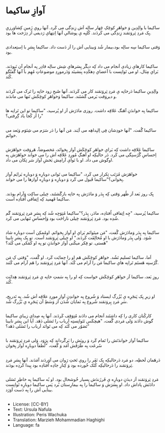 # آوازِ ساکیما

##
ساکیما با والِدِین وَ خواهَرِ کوچَکِ چَهار سالِه اَش زِندِگی می کَرد. آنها رویِ زَمینِ کِشاوَرزیِ یِک مَردِ ثِروَتمَند زِندِگی می کَردَند. کُلبِه یِ پوشالیِ آنها اِنتِهایِ رَدیفی اَز دِرَخت ها بود.

##
وَقتی ساکیما سِه سالِه بود،بیمار شُد وَبینایی اَش را اَز دَست داد. ساکیما پِسَرِ با اِستِعدادی بود.

##
ساکیما کارهایِ زیادی اَنجام می داد کِه دیگََر پِسَرهایِ شِش سالِه قادِر بِه اَنجامِ آن نَبودَند. بَرایِ مِثال، او می تَوانِست با اَعضایِ دِهکَدِه بِنشینَد وَدَرمورِدِ موضوعاتِ مُهِم با آنها گُفتُگو کُنَد.

##
والِدِینِ ساکیما دَرخانِه یِ مَردِ ثِروَتمَند کار می کَردَند. آنها صُبحِ زود خانِه را تَرک می کَردَند و دیروَقت بَرمی گَشتَند. ساکیما وَخواهَرِ کوچَکَش تَنها می ماندَند.

##
ساکیما بِه خواندَنِ آهَنگ عَلاقِه داشت. روزی مادَرَش اَز او پُرسید، "ساکیما تو این تَرانِه ها را اَز کُجا یاد گِرِفتی؟"

##
ساکیما گُفت، "آنها خودِشان فِی اِلبِداهِه می آیَند. مَن آنها را دَر سَرَم می شِنَوَم وَبَعد می خوانَم.

##
ساکیما عَلاقِه داشت کِه بَرایِ خواهَرِ کوچَکَش آواز بِخوانَد، مَخصوصَاََ، هَروَقت خواهَرَش اِحساسِ گُرُسنِگی می کَرد. دَر حالیکِه او آهنگِ مُورِدِ عَلاقِه اَش را می خواند خواهَرَش بِه اوگوش می داد. او با نَوایِ آرامِش بَخشِ آواز سَر تِکان می داد.

##
خواهَرَش مُرَتَب تِکرار می کَرد، "ساکیما می تَوانی دوبارِه وَ دوبارِه بَرایَم آواز بِخوانی؟"ساکیما قَبول می کَرد وَ دوبارِه وَ دوبارِه آوازها را می خواند.

##
یِک روز بَعد اَز ظُهر وَقتی کِه پِدَر وَ مادَرَش بِه خانِه بازگَشتَند، خِیلی ساکِت وَآرام بودَند. ساکیما فَهمید کِه اِتِفاقی اُفتادِه اَست.

##
ساکیما پُرسید، "چِه اِتِفاقی اُفتادِه، مادَر، پِدَر؟"ساکیما مُتِوَجِه شُد کِه پِسَرِ مَردِ ثِروَتمَند گَم شُدِه بود. مَردِ ثِروَتمَند خِیلی ناراحَت بود وَاِحساسِ تَنهایی می کَرد.

##
ساکیما بِه پِدَر وَمادَرَش گُفت، "مَن میتَوانَم بَرایِ او آواز بِخوانَم. اومُمکِن اَست دوبارِه شاد شَوَد. وَلی پِدَر وَمادَرَش با او مُخالِفَت کَردَند." او خِیلی ثِروَتمَند اَست. تو یِک پِسَرِ نابینا هَستی. تو فِکر میکُنی آواز خواندَنِ تو بِه او کُمَکی می کُنَد؟"

##
اَما، ساکیما تَسلیم نَشُد. خواهَرِ کوچَکَش هَم او را حِمایَت کَرد. او گُفت، "وَقتی کِ مَن گُرُسنِه هَستَم تَرانِه هایِ ساکیما مَن را آرام می کُنَد. آنها مَردِ ثِروَتمَند را هَم آرام می کُنَند.

##
روزِ بَعد، ساکیما اَز خواهَرِ کوچَکَش خواست کِه او را بِه سَمتِ خانِه یِ مَردِ ثِروَتمَند هِدایَت کُنَد.

##
او زیرِ یِک پَنجَرِه یِ بُزُرگ ایستاد وَ شُروع بِه خواندِنِ آوازِ مورِدِ علاقِه اَش شُد. بِه تَدریج، سَرِ مَردِ پِروَتمَند شُروع بِه نَمایان شُدَن اَز وَسَطِ آن پَنجَرِه یِ بُزُرگ شُد.

##
کارکُنان کاری را کِه داشتَند اَنجام می دادَند مُتِوَقِف کَردَند. آنها بِه صِدایِ زیبایِ ساکیما گوش دادَند وَلی مَردی گُفت، "هیچکَس نَتَوانِستِه اَرباب را تَسَلی دَهَد. آیا این پِسَرِ نابینا تَصَوُر می کُنَد کِه می تَوانَد اَرباب را تَسَلی دَهَد؟"

##
ساکیما آواز خواندَنَش را تَمام کَرد وَ رویَش را بَرگَرداند کِه بِرَوَد. وَلی مَردِ ثِروَتمَند با سُرعَت بِه طَرَفَش آمَد وَ گُفت، "لُطفاََ دوبارِه آواز بِخوان

##
دَرهَمان لَحظِه، دو مَرد دَرحالیکِه یِک نَفَر را رویِ تَختِ رَوان می آوَردَند آمَدَند. آنها پِسَرِ مَردِ ثِروَتمَند را دَرحالیکِه کُتَک خُورده بود وَ کِنارِ جادِه اُفتادِه بود پِیدا کَردِه بودَند.

##
مَردِ ثِروَتمَند اَز دیدَنِ دوبارِه یِ فَرزَندَش بِسیار خُوشحال بود. او بُه ساکیما بِه خاطِرِ تَسَلی دادَنَش پاداش داد. او پِسَرَش وَ ساکیما را بِه بیمارِستان بُرد پَس ساکیما دوبارِه تَوانِست بینایی اَش را بِه دَست آوَرَد.

##
* License: [CC-BY]
* Text: Ursula Nafula
* Illustration: Peris Wachuka
* Translation: Marzieh Mohammadian Haghighi
* Language: fa
